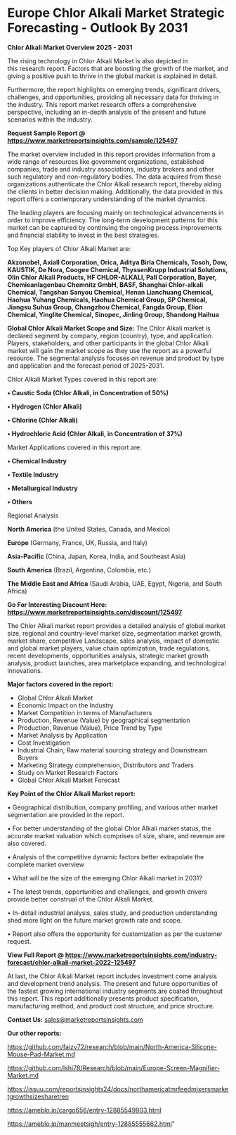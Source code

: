 # Europe Chlor Alkali Market Strategic Forecasting - Outlook By 2031

<Strong> Chlor Alkali Market Overview 2025 - 2031</strong>

The rising technology in Chlor Alkali Market is also depicted in this research report. Factors that are boosting the growth of the market, and giving a positive push to thrive in the global market is explained in detail.

Furthermore, the report highlights on emerging trends, significant drivers, challenges, and opportunities, providing all necessary data for thriving in the industry. This report market research offers a comprehensive perspective, including an in-depth analysis of the present and future scenarios within the industry.

<strong>Request Sample Report @ <a href=https://www.marketreportsinsights.com/sample/125497>https://www.marketreportsinsights.com/sample/125497</a></strong>

The market overview included in this report provides information from a wide range of resources like government organizations, established companies, trade and industry associations, industry brokers and other such regulatory and non-regulatory bodies. The data acquired from these organizations authenticate the Chlor Alkali research report, thereby aiding the clients in better decision making. Additionally, the data provided in this report offers a contemporary understanding of the market dynamics.

The leading players are focusing mainly on technological advancements in order to improve efficiency. The long-term development patterns for this market can be captured by continuing the ongoing process improvements and financial stability to invest in the best strategies.

Top Key players of Chlor Alkali Market are:

<strong>Akzonobel, Axiall Corporation, Orica, Aditya Birla Chemicals, Tosoh, Dow, KAUSTIK, De Nora, Coogee Chemical, ThyssenKrupp Industrial Solutions, Olin Chlor Alkali Products, HF CHLOR-ALKALI, Pall Corporation, Bayer, Chemieanlagenbau Chemnitz GmbH, BASF, Shanghai Chlor-alkali Chemical, Tangshan Sanyou Chemical, Henan Lianchuang Chemical, Haohua Yuhang Chemicals, Haohua Chemical Group, SP Chemical, Jiangsu Suhua Group, Changzhou Chemical, Fangda Group, Elion Chemical, Yinglite Chemical, Sinopec, Jinling Group, Shandong Haihua</strong>

<strong><b>Global Chlor Alkali Market Scope and Size:</b></strong>
The Chlor Alkali market is declared segment by company, region (country), type, and application. Players, stakeholders, and other participants in the global Chlor Alkali market will gain the market scope as they use the report as a powerful resource. The segmental analysis focuses on revenue and product by type and application and the forecast period of 2025-2031.

Chlor Alkali Market Types covered in this report are:

<strong>• Caustic Soda (Chlor Alkali, in Concentration of 50%)

• Hydrogen (Chlor Alkali)

• Chlorine (Chlor Alkali)

• Hydrochloric Acid (Chlor Alkali, in Concentration of 37%)</strong>

Market Applications covered in this report are:

<strong>• Chemical Industry

• Textile Industry

• Metallurgical Industry

• Others</strong> 

Regional Analysis

<strong>North America</strong> (the United States, Canada, and Mexico)

<strong>Europe</strong> (Germany, France, UK, Russia, and Italy)

<strong>Asia-Pacific</strong> (China, Japan, Korea, India, and Southeast Asia)

<strong>South America</strong> (Brazil, Argentina, Colombia, etc.)

<strong>The Middle East and Africa</strong> (Saudi Arabia, UAE, Egypt, Nigeria, and South Africa)

<strong>Go For Interesting Discount Here: <a href=https://www.marketreportsinsights.com/discount/125497>https://www.marketreportsinsights.com/discount/125497</a></strong>

The Chlor Alkali market report provides a detailed analysis of global market size, regional and country-level market size, segmentation market growth, market share, competitive Landscape, sales analysis, impact of domestic and global market players, value chain optimization, trade regulations, recent developments, opportunities analysis, strategic market growth analysis, product launches, area marketplace expanding, and technological innovations.

<strong><b>Major factors covered in the report:</b></strong>
<ul>
  <li>Global Chlor Alkali Market </li>
  <li>Economic Impact on the Industry</li>
  <li>Market Competition in terms of Manufacturers</li>
  <li>Production, Revenue (Value) by geographical segmentation</li>
  <li>Production, Revenue (Value), Price Trend by Type</li>
  <li>Market Analysis by Application</li>
  <li>Cost Investigation</li>
  <li>Industrial Chain, Raw material sourcing strategy and Downstream Buyers</li>
  <li>Marketing Strategy comprehension, Distributors and Traders</li>
  <li>Study on Market Research Factors</li>
  <li>Global Chlor Alkali Market Forecast</li>
</ul>

<strong><b>Key Point of the Chlor Alkali Market report:</b></strong>

• Geographical distribution, company profiling, and various other market segmentation are provided in the report.

• For better understanding of the global Chlor Alkali market status, the accurate market valuation which comprises of size, share, and revenue are also covered.

• Analysis of the competitive dynamic factors better extrapolate the complete market overview

• What will be the size of the emerging Chlor Alkali market in 2031?

• The latest trends, opportunities and challenges, and growth drivers provide better construal of the Chlor Alkali Market.

• In-detail industrial analysis, sales study, and production understanding shed more light on the future market growth rate and scope.

• Report also offers the opportunity for customization as per the customer request.

<strong><b>View Full Report @ <a href=https://www.marketreportsinsights.com/industry-forecast/chlor-alkali-market-2022-125497>https://www.marketreportsinsights.com/industry-forecast/chlor-alkali-market-2022-125497</a></b></strong>


At last, the Chlor Alkali Market report includes investment come analysis and development trend analysis. The present and future opportunities of the fastest growing international industry segments are coated throughout this report. This report additionally presents product specification, manufacturing method, and product cost structure, and price structure.

<strong>Contact Us:</strong>
sales@marketreportsinsights.com

<strong>Our other reports:</strong>

<a href=https://github.com/faizy72/research/blob/main/North-America-Silicone-Mouse-Pad-Market.md>https://github.com/faizy72/research/blob/main/North-America-Silicone-Mouse-Pad-Market.md</a>

<a href=https://github.com/Ishi78/Research/blob/main/Europe-Screen-Magnifier-Market.md>https://github.com/Ishi78/Research/blob/main/Europe-Screen-Magnifier-Market.md</a>

<a href=https://issuu.com/reportsinsights24/docs/northamericatmrfeedmixersmarketgrowthsizesharetren>https://issuu.com/reportsinsights24/docs/northamericatmrfeedmixersmarketgrowthsizesharetren</a>

<a href=https://ameblo.jp/cargo656/entry-12885549903.html>https://ameblo.jp/cargo656/entry-12885549903.html</a>

<a href=https://ameblo.jp/manmeetsigh/entry-12885555662.html>https://ameblo.jp/manmeetsigh/entry-12885555662.html</a>"
